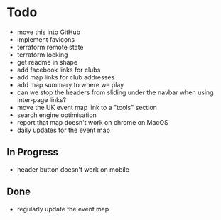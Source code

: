 # Todo

* move this into GitHub
* implement favicons
* terraform remote state
* terraform locking
* get readme in shape
* add facebook links for clubs
* add map links for club addresses
* add map summary to where we play
* can we stop the headers from sliding under the navbar when using inter-page links?
* move the UK event map link to a "tools" section
* search engine optimisation
* report that map doesn't work on chrome on MacOS
* daily updates for the event map

## In Progress
* header button doesn't work on mobile

## Done

* regularly update the event map
